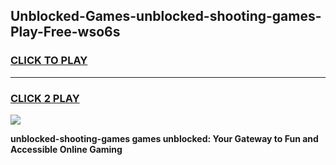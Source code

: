 
## Unblocked-Games-unblocked-shooting-games-Play-Free-wso6s
<h3>
<a href="https://premium76.site?title=unblocked-shooting-games&ref=15A">CLICK TO PLAY</a></h3>
<hr>

<h3>
<a href="https://premium76.site?title=unblocked-shooting-games&ref=15A">CLICK 2 PLAY</a>
  
</h3>

<a href="https://premium76.site?title=unblocked-shooting-games&ref=15A"><img src="https://clearcache.store/games.png"></a>


**unblocked-shooting-games games unblocked: Your Gateway to Fun and Accessible Online Gaming**
